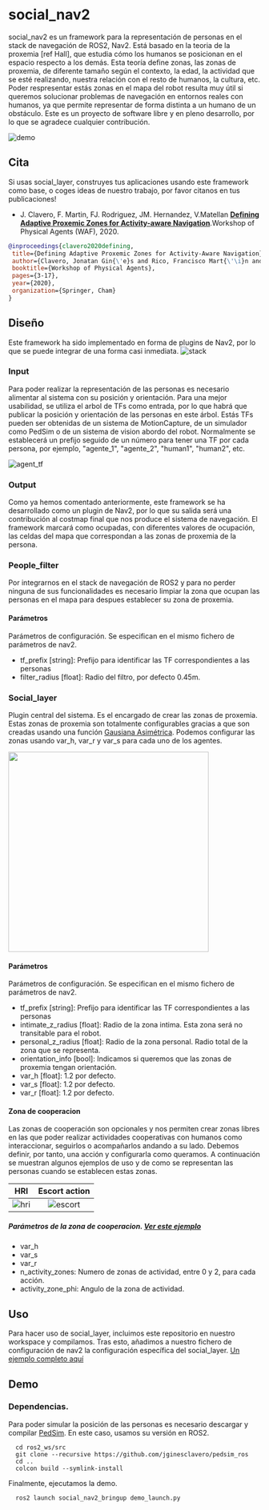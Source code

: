# social_nav2
social_nav2 es un framework para la representación de personas en el stack de navegación de ROS2, Nav2. Está basado en la teoria de la proxemia [ref Hall], 
que estudia cómo los humanos se posicionan en el espacio respecto a los demás. Esta teoría define zonas, las zonas de proxemia, de diferente tamaño según 
el contexto, la edad, la actividad que se esté realizando, nuestra relación con el resto de humanos, la cultura, etc.
Poder respresentar estás zonas en el mapa del robot resulta muy útil si queremos solucionar problemas de navegación en entornos reales con humanos, 
ya que permite representar de forma distinta a un humano de un obstáculo. Este es un proyecto de software libre y en pleno desarrollo, 
por lo que se agradece cualquier contribución.

![demo](https://github.com/jginesclavero/social_nav2/blob/master/doc/demo.gif?raw=true)

## Cita
Si usas social_layer, construyes tus aplicaciones usando este framework como base, o coges ideas de nuestro trabajo, por favor citanos en tus publicaciones!
 - J. Clavero, F. Martin, FJ. Rodriguez, JM. Hernandez, V.Matellan 
 [**Defining Adaptive Proxemic Zones for Activity-aware Navigation**](https://arxiv.org/abs/2009.04770).Workshop of Physical Agents (WAF), 2020.
 
 ```bibtex
 @inproceedings{clavero2020defining,
  title={Defining Adaptive Proxemic Zones for Activity-Aware Navigation},
  author={Clavero, Jonatan Gin{\'e}s and Rico, Francisco Mart{\'\i}n and Rodr{\'\i}guez-Lera, Francisco J and Hern{\'a}ndez, Jos{\'e} Miguel Guerrero and Olivera,   Vicente Matell{\'a}n},
  booktitle={Workshop of Physical Agents},
  pages={3-17},
  year={2020},
  organization={Springer, Cham}
}

```
## Diseño
Este framework ha sido implementado en forma de plugins de Nav2, por lo que se puede integrar de una forma casi inmediata.
![stack](https://github.com/jginesclavero/social_nav2/blob/master/doc/ros_navigation_layers_2.png)

### Input
Para poder realizar la representación de las personas es necesario alimentar al sistema con su posición y orientación. Para una mejor usabilidad, 
se utiliza el arbol de TFs como entrada, por lo que habrá que publicar la posición y orientación de las personas en este árbol.
Estás TFs pueden ser obtenidas de un sistema de MotionCapture, de un simulador como PedSim o de un sistema de vision abordo del robot.
Normalmente se establecerá un prefijo seguido de un número para tener una TF por cada persona, por ejemplo, "agente_1", "agente_2", "human1", "human2", etc.

![agent_tf](https://github.com/jginesclavero/social_nav2/blob/master/doc/agent_w_tf.png)

### Output
Como ya hemos comentado anteriormente, este framework se ha desarrollado como un plugin de Nav2, por lo que su salida será una contribución
al costmap final que nos produce el sistema de navegación. El framework marcará como ocupadas, con diferentes valores de ocupación, 
las celdas del mapa que correspondan a las zonas de proxemia de la persona.

### People_filter
Por integrarnos en el stack de navegación de ROS2 y para no perder ninguna de sus funcionalidades es necesario limpiar la zona que ocupan las personas en el mapa
para despues establecer su zona de proxemia.

#### Parámetros
Parámetros de configuración. Se especifican en el mismo fichero de parámetros de nav2.
- tf_prefix [string]: Prefijo para identificar las TF correspondientes a las personas
- filter_radius [float]: Radio del filtro, por defecto 0.45m.

### Social_layer
Plugin central del sistema. Es el encargado de crear las zonas de proxemia. Estas zonas de proxemia son totalmente configurables gracias a que son creadas usando
una función [Gausiana Asimétrica](https://ri.cmu.edu/pub_files/2010/5/rk_thesis.pdf). Podemos configurar las zonas usando var_h, var_r y var_s para cada uno de los agentes.

<img src="https://github.com/jginesclavero/social_nav2/blob/master/doc/asymmetric_gaussian.png" width="400">
 
#### Parámetros
Parámetros de configuración. Se especifican en el mismo fichero de parámetros de nav2.
- tf_prefix [string]: Prefijo para identificar las TF correspondientes a las personas
- intimate_z_radius [float]: Radio de la zona intima. Esta zona será no transitable para el robot.
- personal_z_radius [float]: Radio de la zona personal. Radio total de la zona que se representa.
- orientation_info [bool]: Indicamos si queremos que las zonas de proxemia tengan orientación. 
- var_h [float]: 1.2 por defecto.
- var_s [float]: 1.2 por defecto.
- var_r [float]: 1.2 por defecto.

#### Zona de cooperacion
Las zonas de cooperación son opcionales y nos permiten crear zonas libres en las que poder realizar actividades cooperativas con humanos como interaccionar, seguirlos o acompañarlos andando a su lado. 
Debemos definir, por tanto, una acción y configurarla como queramos. A continuación se muestran algunos ejemplos de uso y de como se representan las personas cuando se establecen estas zonas.

HRI      |  Escort action 
:-------------------------:|:-------------------------:
![hri](https://github.com/jginesclavero/social_nav2/blob/master/doc/hri.png) | ![escort](https://github.com/jginesclavero/social_nav2/blob/master/doc/escort.png)

##### Parámetros de la zona de cooperacion. [Ver este ejemplo](https://github.com/jginesclavero/social_nav2/blob/1c1118518a01c9c47358ad0e195b25f11f6e1300/social_nav2_bringup/params/nav2_params.yaml#L202-L208)
- var_h
- var_s
- var_r
- n_activity_zones: Numero de zonas de actividad, entre 0 y 2, para cada acción. 
- activity_zone_phi: Angulo de la zona de actividad.
  
## Uso
Para hacer uso de social_layer, incluimos este repositorio en nuestro workspace y compilamos. Tras esto, añadimos a nuestro fichero de configuración de nav2 la configuración específica del social_layer. [Un ejemplo completo aquí](https://github.com/jginesclavero/social_nav2/blob/master/social_nav2_bringup/params/nav2_params.yaml)

## Demo
### Dependencias.
Para poder simular la posición de las personas es necesario descargar y compilar [PedSim](http://pedsim.silmaril.org/). En este caso, usamos su versión en ROS2. 
```console
  cd ros2_ws/src
  git clone --recursive https://github.com/jginesclavero/pedsim_ros
  cd ..
  colcon build --symlink-install
```
Finalmente, ejecutamos la demo.
```console
  ros2 launch social_nav2_bringup demo_launch.py
```
